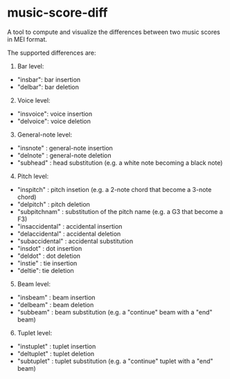 # music-score-diff
A tool to compute and visualize the differences between two music scores in MEI format.

The supported differences are:

1. Bar level:
- "insbar": bar insertion 
- "delbar": bar deletion
2. Voice level:
- "insvoice": voice insertion
- "delvoice": voice deletion
3. General-note level:
- "insnote" : general-note insertion
- "delnote" : general-note deletion
- "subhead" : head substitution (e.g. a white note becoming a black note)
4. Pitch level:
- "inspitch" : pitch insetion (e.g. a 2-note chord that become a 3-note chord)
- "delpitch" : pitch deletion
- "subpitchnam" : substitution of the pitch name (e.g. a G3 that become a F3)
- "insaccidental" : accidental insertion
- "delaccidental" : accidental deletion
- "subaccidental" : accidental substitution
- "insdot" : dot insertion
- "deldot" : dot deletion
- "instie" : tie insertion
- "deltie": tie deletion
5. Beam level:
- "insbeam" : beam insertion
- "delbeam" : beam deletion
- "subbeam" : beam substitution (e.g. a "continue" beam with a "end" beam) 
6. Tuplet level: 
- "instuplet" : tuplet insertion
- "deltuplet" : tuplet deletion
- "subtuplet" : tuplet substitution (e.g. a "continue" tuplet with a "end" beam) 


